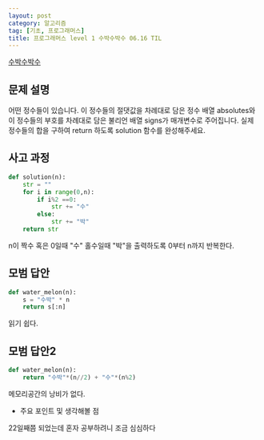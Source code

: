 ```yaml
---
layout: post
category: 알고리즘
tag: [기초, 프로그래머스]
title: 프로그래머스 level 1 수박수박수 06.16 TIL
---
```


[수박수박수](https://programmers.co.kr/learn/courses/30/lessons/12922) 

## 문제 설명

어떤 정수들이 있습니다. 이 정수들의 절댓값을 차례대로 담은 정수 배열 absolutes와 이 정수들의 부호를 차례대로 담은 불리언 배열 signs가 매개변수로 주어집니다. 실제 정수들의 합을 구하여 return 하도록 solution 함수를 완성해주세요.

## 사고 과정

```python
def solution(n):
    str = ""
    for i in range(0,n):
        if i%2 ==0:
            str += "수"
        else:
            str += "박"
    return str
```
n이 짝수 혹은 0일때 "수" 홀수일때 "박"을 출력하도록 0부터 n까지 반복한다.

## 모범 답안

```python
def water_melon(n):
    s = "수박" * n
    return s[:n]
```
읽기 쉽다.

## 모범 답안2

```python
def water_melon(n):
    return "수박"*(n//2) + "수"*(n%2)
```
메모리공간의 낭비가 없다.

* 주요 포인트 및 생각해볼 점   

22일째쯤 되었는데 혼자 공부하려니 조금 심심하다